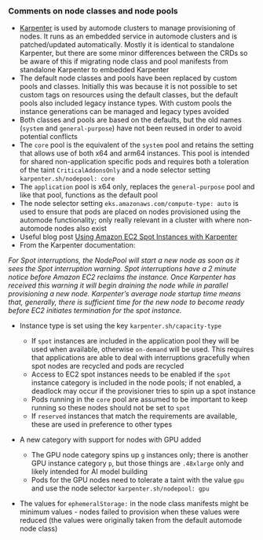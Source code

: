 ### Comments on node classes and node pools

- [Karpenter](https://karpenter.sh) is used by automode clusters to manage provisioning of nodes. It runs as an embedded service in automode clusters and is patched/updated automatically. Mostly it is identical to standalone Karpenter, but there are some minor differences between the CRDs so be aware of this if migrating node class and pool manifests from standalone Karpenter to embedded Karpenter 
- The default node classes and pools have been replaced by custom pools and classes. Initially this was because it is not possible to set custom tags on resources using the default classes, but the default pools also included legacy instance types. With custom pools the instance generations can be managed and legacy types avoided
- Both classes and pools are based on the defaults, but the old names (`system` and `general-purpose`) have not been reused in order to avoid potential conflicts
- The `core` pool is the equivalent of the `system` pool and retains the setting that allows use of both x64 and arm64 instances. This pool is intended for shared non-application specific pods and requires both a toleration of the taint `CriticalAddonsOnly` and a node selector setting `karpenter.sh/nodepool: core`
- The `application` pool is x64 only, replaces the `general-purpose` pool and like that pool, functions as the default pool
- The node selector setting `eks.amazonaws.com/compute-type: auto` is used to ensure that pods are placed on nodes provisioned using the automode functionality; only really relevant in a cluster with where non-automode nodes also exist
- Useful blog post [Using Amazon EC2 Spot Instances with Karpenter](https://aws.amazon.com/blogs/containers/using-amazon-ec2-spot-instances-with-karpenter/)
- From the Karpenter documentation:    
    
*For Spot interruptions, the NodePool will start a new node as soon as it sees the Spot interruption warning. Spot interruptions have a 2 minute notice before Amazon EC2 reclaims the instance. Once Karpenter has received this warning it will begin draining the node while in parallel provisioning a new node. Karpenter’s average node startup time means that, generally, there is sufficient time for the new node to become ready before EC2 initiates termination for the spot instance.*
- Instance type is set using the key `karpenter.sh/capacity-type`
  - If `spot` instances are included in the application pool they will be used when available, otherwise `on-demand` will be used. This requires that applications are able to deal with interruptions gracefully when spot nodes are recycled and pods are recycled
  - Access to EC2 spot instances needs to be enabled if the `spot` instance category is included in the node pools; if not enabled, a deadlock may occur if the provisioner tries to spin up a spot instance
  - Pods running in the `core` pool are assumed to be important to keep running so these nodes should not be set to `spot`
  - If `reserved` instances that match the requirements are available, these are used in preference to other types

- A new category with support for nodes with GPU added
  - The GPU node category spins up `g` instances only; there is another GPU instance category `p`, but those things are `.48xlarge` only and likely intended for AI model building
  - Pods for the GPU nodes need to tolerate a taint with the value `gpu` and use the node selector `karpenter.sh/nodepool: gpu`

- The values for `ephemeralStorage:` in the node class manifests might be minimum values - nodes failed to provision when these values were reduced (the values were originally taken from the default automode node class)
